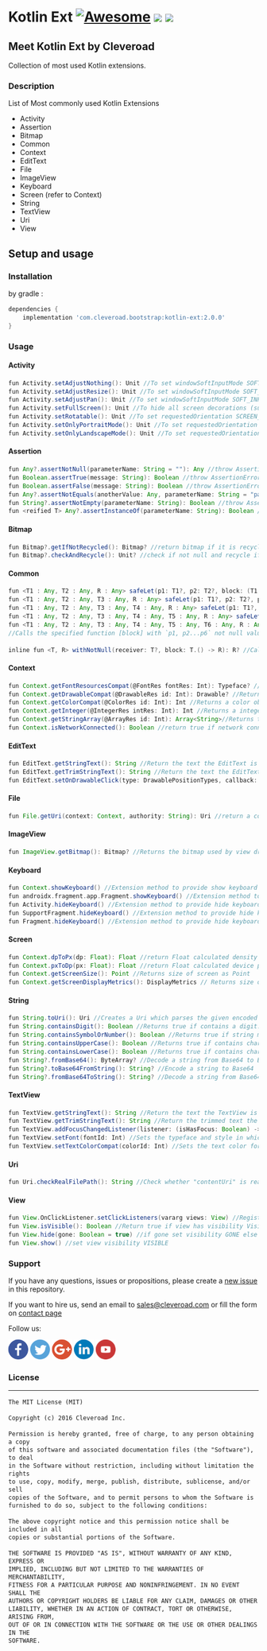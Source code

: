 # Kotlin Ext [![Awesome](https://cdn.rawgit.com/sindresorhus/awesome/d7305f38d29fed78fa85652e3a63e154dd8e8829/media/badge.svg)](https://github.com/sindresorhus/awesome) <img src="https://www.cleveroad.com/public/comercial/label-android.svg" height="19"> <a href="https://www.cleveroad.com/?utm_source=github&utm_medium=label&utm_campaign=contacts"><img src="https://www.cleveroad.com/public/comercial/label-cleveroad.svg" height="19"></a>

## Meet Kotlin Ext by Cleveroad

Collection of most used Kotlin extensions.

### Description ###

List of Most commonly used Kotlin Extensions

- Activity
- Assertion
- Bitmap
- Common
- Context
- EditText
- File
- ImageView
- Keyboard
- Screen (refer to Context)
- String
- TextView
- Uri
- View

## Setup and usage
### Installation
by gradle : 
```groovy
dependencies {
    implementation 'com.cleveroad.bootstrap:kotlin-ext:2.0.0'
}
```
### Usage ###
#### Activity ####
```groovy
fun Activity.setAdjustNothing(): Unit //To set windowSoftInputMode SOFT_INPUT_ADJUST_NOTHING at runtime
fun Activity.setAdjustResize(): Unit //To set windowSoftInputMode SOFT_INPUT_ADJUST_RESIZE at runtime
fun Activity.setAdjustPan(): Unit //To set windowSoftInputMode SOFT_INPUT_ADJUST_PAN at runtime
fun Activity.setFullScreen(): Unit //To hide all screen decorations (such as the status bar) while this window is displayed
fun Activity.setRotatable(): Unit //To set requestedOrientation SCREEN_ORIENTATION_SENSOR at runtime
fun Activity.setOnlyPortraitMode(): Unit //To set requestedOrientation SCREEN_ORIENTATION_PORTRAIT at runtime
fun Activity.setOnlyLandscapeMode(): Unit //To set requestedOrientation SCREEN_ORIENTATION_LANDSCAPE at runtime
```
#### Assertion ####
```groovy
fun Any?.assertNotNull(parameterName: String = ""): Any //throw AssertionError if parameter is null
fun Boolean.assertTrue(message: String): Boolean //throw AssertionError if boolean value is not true
fun Boolean.assertFalse(message: String): Boolean //throw AssertionError if boolean value is not false
fun Any?.assertNotEquals(anotherValue: Any, parameterName: String = "parameter"): Boolean //throw AssertionError if value is not equals another value
fun String?.assertNotEmpty(parameterName: String): Boolean //throw AssertionError if string is null or empty
fun <reified T> Any?.assertInstanceOf(parameterName: String): Boolean //throw AssertionError is value is not belong to class T
```
#### Bitmap ####
```groovy
fun Bitmap?.getIfNotRecycled(): Bitmap? //return bitmap if it is recycled or null
fun Bitmap?.checkAndRecycle(): Unit? //check if not null and recycle if not recycled
```
#### Common ####
```groovy
fun <T1 : Any, T2 : Any, R : Any> safeLet(p1: T1?, p2: T2?, block: (T1, T2) -> R?): R?
fun <T1 : Any, T2 : Any, T3 : Any, R : Any> safeLet(p1: T1?, p2: T2?, p3: T3?, block: (T1, T2, T3) -> R?): R?
fun <T1 : Any, T2 : Any, T3 : Any, T4 : Any, R : Any> safeLet(p1: T1?, p2: T2?, p3: T3?, p4: T4?, block: (T1, T2, T3, T4) -> R?): R?
fun <T1 : Any, T2 : Any, T3 : Any, T4 : Any, T5 : Any, R : Any> safeLet(p1: T1?, p2: T2?, p3: T3?, p4: T4?, p5: T5?, block: (T1, T2, T3, T4, T5) -> R?): R?
fun <T1 : Any, T2 : Any, T3 : Any, T4 : Any, T5 : Any, T6 : Any, R : Any> safeLet(p1: T1?, p2: T2?, p3: T3?, p4: T4?, p5: T5?, p6: T6?, block: (T1, T2, T3, T4, T5, T6) -> R?): R?
//Calls the specified function [block] with `p1, p2...p6` not null values as its arguments and returns its result

inline fun <T, R> withNotNull(receiver: T?, block: T.() -> R): R? //Calls the specified function [block] with not null `this` value as its receiver and returns its result
```
#### Context ####
```groovy
fun Context.getFontResourcesCompat(@FontRes fontRes: Int): Typeface? //Returns a font Typeface associated with a particular resource ID or throws NotFoundException if the given ID does not exist
fun Context.getDrawableCompat(@DrawableRes id: Int): Drawable? //Returns a drawable object associated with a particular resource ID or throws NotFoundException if the given ID does not exist
fun Context.getColorCompat(@ColorRes id: Int): Int //Returns a color object associated with a particular resource ID or throws NotFoundException if the given ID does not exist
fun Context.getInteger(@IntegerRes intRes: Int): Int //Returns a integer object associated with a particular resource ID or throws NotFoundException if the given ID does not exist
fun Context.getStringArray(@ArrayRes id: Int): Array<String>//Returns the string array object associated with a particular resource ID or throws NotFoundException if the given ID does not exist
fun Context.isNetworkConnected(): Boolean //return true if network connectivity exists, false otherwise.
```
#### EditText ####
```groovy
fun EditText.getStringText(): String //Return the text the EditText is displaying as String.
fun EditText.getTrimStringText(): String //Return the text the EditText is displaying as String and trailing whitespace removed.
fun EditText.setOnDrawableClick(type: DrawablePositionTypes, callback: () -> Unit): Unit //handle touch on compoundDrawables
```
#### File ####
```groovy
fun File.getUri(context: Context, authority: String): Uri //return a content URI for the file
```
#### ImageView ####
```groovy
fun ImageView.getBitmap(): Bitmap? //Returns the bitmap used by view drawable to render
```
#### Keyboard ####
```groovy
fun Context.showKeyboard() //Extension method to provide show keyboard
fun androidx.fragment.app.Fragment.showKeyboard() //Extension method to provide show keyboard for Activity androidx
fun Activity.hideKeyboard() //Extension method to provide hide keyboard for Activity
fun SupportFragment.hideKeyboard() //Extension method to provide hide keyboard for SupportFragment
fun Fragment.hideKeyboard() //Extension method to provide hide keyboard for Fragment
```
#### Screen ####
```groovy
fun Context.dpToPx(dp: Float): Float //return Float calculated density independent pixels (DiP, DP) to device pixels
fun Context.pxToDp(px: Float): Float //return Float calculated device pixels as density independent pixels (DiP, DP)
fun Context.getScreenSize(): Point //Returns size of screen as Point
fun Context.getScreenDisplayMetrics(): DisplayMetrics // Returns size of screen as DisplayMetrics
```
#### String ####
```groovy
fun String.toUri(): Uri //Creates a Uri which parses the given encoded URI string
fun String.containsDigit(): Boolean //Returns true if contains a digit.
fun String.containsSymbolOrNumber(): Boolean //Returns true if string matches the "(?=.*?[^a-zA-Z\\s]).+\$" regular expression.
fun String.containsUpperCase(): Boolean //Returns true if contains character in upper case
fun String.containsLowerCase(): Boolean //Returns true if contains character in lower case
fun String?.fromBase64(): ByteArray? //Decode a string from Base64 to ByteArray
fun String?.toBase64FromString(): String? //Encode a string to Base64
fun String?.fromBase64ToString(): String? //Decode a string from Base64 to String
```
#### TextView ####
```groovy
fun TextView.getStringText(): String //Return the text the TextView is displaying
fun TextView.getTrimStringText(): String //Return the trimmed text the TextView is displaying
fun TextView.addFocusChangedListener(listener: (isHasFocus: Boolean) -> Unit) //Register a callback to be invoked when focus of this view changed
fun TextView.setFont(fontId: Int) //Sets the typeface and style in which the text should be displayed
fun TextView.setTextColorCompat(colorId: Int) //Sets the text color for all the states (normal, selected, focused) to be this color.
```
#### Uri ####
```groovy
fun Uri.checkRealFilePath(): String //Check whether "contentUri" is real file path (not content uri)
```
#### View ####
```groovy
fun View.OnClickListener.setClickListeners(vararg views: View) //Register a callback to be invoked when this views is clicked
fun View.isVisible(): Boolean //Return true if view has visibility Visible
fun View.hide(gone: Boolean = true) //if gone set visibility GONE else INVISIBLE
fun View.show() //set view visibility VISIBLE
```
### Support ###
If you have any questions, issues or propositions, please create a <a href="../../issues/new">new issue</a> in this repository.

If you want to hire us, send an email to sales@cleveroad.com or fill the form on <a href="https://www.cleveroad.com/contact">contact page</a>

Follow us:

[![Awesome](/images/social/facebook.png)](https://www.facebook.com/cleveroadinc/)   [![Awesome](/images/social/twitter.png)](https://twitter.com/cleveroadinc)   [![Awesome](/images/social/google.png)](https://plus.google.com/+CleveroadInc)   [![Awesome](/images/social/linkedin.png)](https://www.linkedin.com/company/cleveroad-inc-)   [![Awesome](/images/social/youtube.png)](https://www.youtube.com/channel/UCFNHnq1sEtLiy0YCRHG2Vaw)
<br/>

### License ###
* * *
    The MIT License (MIT)
    
    Copyright (c) 2016 Cleveroad Inc.
    
    Permission is hereby granted, free of charge, to any person obtaining a copy
    of this software and associated documentation files (the "Software"), to deal
    in the Software without restriction, including without limitation the rights
    to use, copy, modify, merge, publish, distribute, sublicense, and/or sell
    copies of the Software, and to permit persons to whom the Software is
    furnished to do so, subject to the following conditions:
    
    The above copyright notice and this permission notice shall be included in all
    copies or substantial portions of the Software.
    
    THE SOFTWARE IS PROVIDED "AS IS", WITHOUT WARRANTY OF ANY KIND, EXPRESS OR
    IMPLIED, INCLUDING BUT NOT LIMITED TO THE WARRANTIES OF MERCHANTABILITY,
    FITNESS FOR A PARTICULAR PURPOSE AND NONINFRINGEMENT. IN NO EVENT SHALL THE
    AUTHORS OR COPYRIGHT HOLDERS BE LIABLE FOR ANY CLAIM, DAMAGES OR OTHER
    LIABILITY, WHETHER IN AN ACTION OF CONTRACT, TORT OR OTHERWISE, ARISING FROM,
    OUT OF OR IN CONNECTION WITH THE SOFTWARE OR THE USE OR OTHER DEALINGS IN THE
    SOFTWARE.
